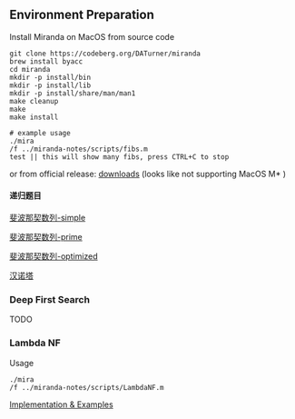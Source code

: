 ## Environment Preparation

Install Miranda on MacOS from source code

```shell
git clone https://codeberg.org/DATurner/miranda
brew install byacc
cd miranda
mkdir -p install/bin
mkdir -p install/lib
mkdir -p install/share/man/man1
make cleanup
make
make install

# example usage
./mira
/f ../miranda-notes/scripts/fibs.m
test || this will show many fibs, press CTRL+C to stop
```
or from official release: [downloads](https://www.cs.kent.ac.uk/people/staff/dat/miranda/downloads/)
(looks like not supporting MacOS M* )


#### 递归题目

[斐波那契数列-simple](scripts/fibs.m)

[斐波那契数列-prime](scripts/fibs_prime.m)

[斐波那契数列-optimized](scripts/fibs_streaming.m)

[汉诺塔](scripts/hanoi.m)


### Deep First Search

TODO 


### Lambda NF

Usage
```shell
./mira
/f ../miranda-notes/scripts/LambdaNF.m
```
[Implementation & Examples](scripts/LambdaNF.m)

